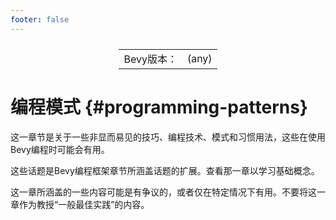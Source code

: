 ```yaml
---
footer: false
---
```

<table style="display:flex;justify-content:center">
  <tr>
    <td>Bevy版本：</td>
    <td>(any)</td>
  </tr>
</table>

# 编程模式 {#programming-patterns}

这一章节是关于一些非显而易见的技巧、编程技术、模式和习惯用法，这些在使用Bevy编程时可能会有用。

这些话题是Bevy编程框架章节所涵盖话题的扩展。查看那一章以学习基础概念。

这一章所涵盖的一些内容可能是有争议的，或者仅在特定情况下有用。不要将这一章作为教授“一般最佳实践”的内容。